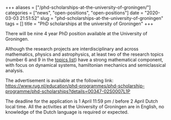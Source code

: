 +++
aliases = ["/phd-scholarships-at-the-university-of-groningen/"]
categories = ["news", "open-positions", "open-positions"]
date = "2020-03-03 21:51:52"
slug = "phd-scholarships-at-the-university-of-groningen"
tags = []
title = "PhD scholarships at the university of Groningen"
+++

There will be nine 4 year PhD position available at the University of
Groningen.

Although the research projects are interdisciplinary and across
mathematics, physics and astrophysics, at least two of the research
topics (number 6 and 9 in the [topics
list](https://www.rug.nl/research/fse/themes/supervisors/fundamentals-of-the-universe-research-topics.pdf))
have a strong mathematical component, with focus on dynamical systems,
hamiltonian mechanics and semiclassical analysis.

The advertisement is available at the following link:
<https://www.rug.nl/education/phd-programmes/phd-scholarship-programme/phd-scholarships?details=00347-02S0007L1P>

The deadline for the application is 1 April 11:59 pm / before 2 April
Dutch local time. All the activities at the University of Groningen are
in English, no knowledge of the Dutch language is required or expected.
